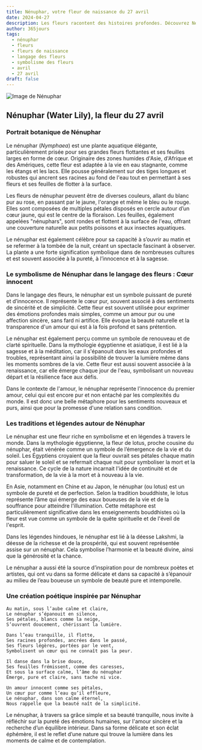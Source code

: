 ```yaml
---
title: Nénuphar, votre fleur de naissance du 27 avril
date: 2024-04-27
description: Les fleurs racontent des histoires profondes. Découvrez Nénuphar, votre fleur de naissance du 27 avril, ses symboles et récits fascinants. Plongez dans sa signification et son langage unique dans l'art floral.
author: 365jours
tags:
  - nénuphar
  - fleurs
  - fleurs de naissance
  - langage des fleurs
  - symbolisme des fleurs
  - avril
  - 27 avril
draft: false
---
```



![Image de Nénuphar](https://cdn.pixabay.com/photo/2023/05/21/01/27/waterlily-8007670_1280.jpg#center)


## Nénuphar (Water Lily), la fleur du 27 avril

### Portrait botanique de Nénuphar

Le nénuphar (_Nymphaea_) est une plante aquatique élégante, particulièrement prisée pour ses grandes fleurs flottantes et ses feuilles larges en forme de cœur. Originaire des zones humides d'Asie, d'Afrique et des Amériques, cette fleur est adaptée à la vie en eau stagnante, comme les étangs et les lacs. Elle pousse généralement sur des tiges longues et robustes qui ancrent ses racines au fond de l'eau tout en permettant à ses fleurs et ses feuilles de flotter à la surface.

Les fleurs de nénuphar peuvent être de diverses couleurs, allant du blanc pur au rose, en passant par le jaune, l'orange et même le bleu ou le rouge. Elles sont composées de multiples pétales disposés en cercle autour d’un cœur jaune, qui est le centre de la floraison. Les feuilles, également appelées "nénuphars", sont rondes et flottent à la surface de l'eau, offrant une couverture naturelle aux petits poissons et aux insectes aquatiques.

Le nénuphar est également célèbre pour sa capacité à s’ouvrir au matin et se refermer à la tombée de la nuit, créant un spectacle fascinant à observer. La plante a une forte signification symbolique dans de nombreuses cultures et est souvent associée à la pureté, à l’innocence et à la sagesse.

### Le symbolisme de Nénuphar dans le langage des fleurs : Cœur innocent

Dans le langage des fleurs, le nénuphar est un symbole puissant de pureté et d’innocence. Il représente le cœur pur, souvent associé à des sentiments de sincérité et de simplicité. Cette fleur est souvent utilisée pour exprimer des émotions profondes mais simples, comme un amour pur ou une affection sincère, sans fard ni artifice. Elle évoque la beauté naturelle et la transparence d'un amour qui est à la fois profond et sans prétention.

Le nénuphar est également perçu comme un symbole de renouveau et de clarté spirituelle. Dans la mythologie égyptienne et asiatique, il est lié à la sagesse et à la méditation, car il s'épanouit dans les eaux profondes et troubles, représentant ainsi la possibilité de trouver la lumière même dans les moments sombres de la vie. Cette fleur est aussi souvent associée à la renaissance, car elle émerge chaque jour de l'eau, symbolisant un nouveau départ et la résilience face aux défis.

Dans le contexte de l'amour, le nénuphar représente l’innocence du premier amour, celui qui est encore pur et non entaché par les complexités du monde. Il est donc une belle métaphore pour les sentiments nouveaux et purs, ainsi que pour la promesse d'une relation sans condition.

### Les traditions et légendes autour de Nénuphar

Le nénuphar est une fleur riche en symbolisme et en légendes à travers le monde. Dans la mythologie égyptienne, la fleur de lotus, proche cousine du nénuphar, était vénérée comme un symbole de l’émergence de la vie et du soleil. Les Égyptiens croyaient que la fleur ouvrait ses pétales chaque matin pour saluer le soleil et se refermait chaque nuit pour symboliser la mort et la renaissance. Ce cycle de la nature incarnait l'idée de continuité et de transformation, de la vie à la mort et à nouveau à la vie.

En Asie, notamment en Chine et au Japon, le nénuphar (ou lotus) est un symbole de pureté et de perfection. Selon la tradition bouddhiste, le lotus représente l’âme qui émerge des eaux boueuses de la vie et de la souffrance pour atteindre l'illumination. Cette métaphore est particulièrement significative dans les enseignements bouddhistes où la fleur est vue comme un symbole de la quête spirituelle et de l'éveil de l'esprit.

Dans les légendes hindoues, le nénuphar est lié à la déesse Lakshmi, la déesse de la richesse et de la prospérité, qui est souvent représentée assise sur un nénuphar. Cela symbolise l’harmonie et la beauté divine, ainsi que la générosité et la chance.

Le nénuphar a aussi été la source d’inspiration pour de nombreux poètes et artistes, qui ont vu dans sa forme délicate et dans sa capacité à s’épanouir au milieu de l’eau boueuse un symbole de beauté pure et intemporelle.

### Une création poétique inspirée par Nénuphar

```
Au matin, sous l’aube calme et claire,  
Le nénuphar s’épanouit en silence,  
Ses pétales, blancs comme la neige,  
S’ouvrent doucement, chérissant la lumière.

Dans l’eau tranquille, il flotte,  
Ses racines profondes, ancrées dans le passé,  
Ses fleurs légères, portées par le vent,  
Symbolisent un cœur qui ne connaît pas la peur.

Il danse dans la brise douce,  
Ses feuilles frémissent, comme des caresses,  
Et sous la surface calme, l’âme du nénuphar  
Émerge, pure et claire, sans tache ni vice.

Un amour innocent comme ses pétales,  
Un cœur pur comme l’eau qu’il effleure,  
Le nénuphar, dans son calme éternel,  
Nous rappelle que la beauté naît de la simplicité.
```

Le nénuphar, à travers sa grâce simple et sa beauté tranquille, nous invite à réfléchir sur la pureté des émotions humaines, sur l'amour sincère et la recherche d’un équilibre intérieur. Dans sa forme délicate et son éclat éphémère, il est le reflet d’une nature qui trouve la lumière dans les moments de calme et de contemplation.


